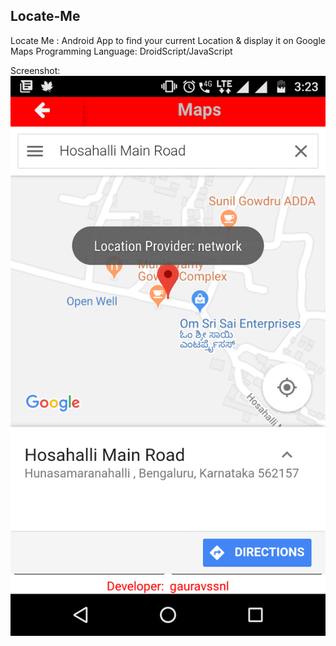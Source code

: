 ## Locate-Me
Locate Me : Android App to find your current Location & display it on Google Maps
Programming Language: DroidScript/JavaScript

Screenshot:
![ScreenShot]( https://github.com/gauravssnl/Locate-Me/blob/master/Screenshot_20180203-152357.png )

